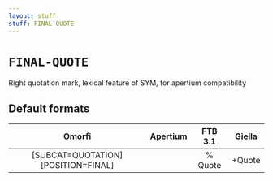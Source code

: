 ```yaml
---
layout: stuff
stuff: FINAL-QUOTE
---
```

# ` FINAL-QUOTE `

Right quotation mark, lexical feature of SYM, for apertium compatibility

## Default formats
| Omorfi | Apertium | FTB 3.1 | Giella |
|:------:|:--------:|:-------:|:------:|
|  [SUBCAT=QUOTATION][POSITION=FINAL] |   |  % Quote |  +Quote  |
